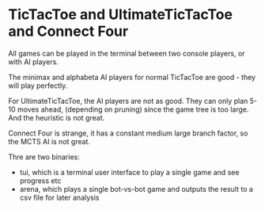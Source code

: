 TicTacToe and UltimateTicTacToe and Connect Four
================================================

All games can be played in the terminal between two console players, or with AI players.

The minimax and alphabeta AI players for normal TicTacToe are good - they will play perfectly.

For UltimateTicTacToe, the AI players are not as good. They can only plan 5-10 moves ahead, (depending on pruning) since the game tree is too large. And the heuristic is not great.

Connect Four is strange, it has a constant medium large branch factor, so the MCTS AI is not great.

Thre are two binaries:
- tui, which is a terminal user interface to play a single game and see progress etc
- arena, which plays a single bot-vs-bot game and outputs the result to a csv file for later analysis
